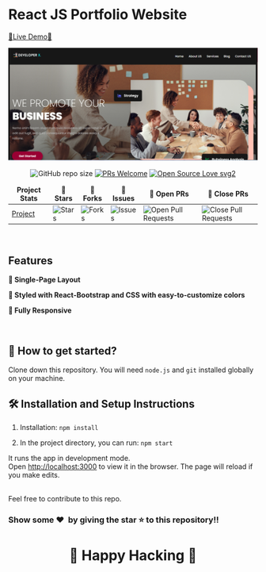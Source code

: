 # React JS Portfolio Website

[🔗Live Demo🔗](https://react-project-business.vercel.app/)

![Protfolio Website](public/business.png)

<div align="center">

![GitHub repo size](https://img.shields.io/github/repo-size/Rasif-Taghizada/My-portfolio?color=yellow)  [![PRs Welcome](https://img.shields.io/badge/PRs-welcome-brightgreen.svg?style=flat-square)](http://makeapullrequest.com) [![Open Source Love svg2](https://badges.frapsoft.com/os/v2/open-source.svg?v=103)](https://github.com/ellerbrock/open-source-badges/)
</div>

<table align="center">
    <thead align="center">
        <tr border: 1px;>
            <td><b>Project Stats</td>
            <td><b>🌟 Stars</b></td>
            <td><b>🍴 Forks</b></td>
            <td><b>🐛 Issues</b></td>
            <td><b>🔔 Open PRs</b></td>
            <td><b>🔕 Close PRs</b></td>
        </tr>
     </thead>
    <tbody>
         <tr>
            <td><a href="https://github.com/Rasif-Taghizada/My-portfolio"</a>Project</td>
            <td><img alt="Stars" src="https://img.shields.io/github/stars/Rasif-Taghizada/My-portfolio?style=flat&logo=github"/></td>
             <td><img alt="Forks" src="https://img.shields.io/github/forks/Rasif-Taghizada/My-portfolio?style=flat&logo=github"/></td>
            <td><img alt="Issues" src="https://img.shields.io/github/issues/Rasif-Taghizada/My-portfolio?style=flat&logo=github"/></td>
            <td><img alt="Open Pull Requests" src="https://img.shields.io/github/issues-pr/Rasif-Taghizada/My-portfolio?style=flat&logo=github"/></td>
           <td><img alt="Close Pull Requests" src="https://img.shields.io/github/issues-pr-closed/Rasif-Taghizada/My-portfolio?style=flat&color=critical&logo=github"/></td>
        </tr>
    </tbody>
</table>

<br/>

## Features

**📖 Single-Page Layout**

**🎨 Styled with React-Bootstrap and CSS with easy-to-customize colors**

**📱 Fully Responsive**

<br />

## 🚀 How to get started?

Clone down this repository. You will need `node.js` and `git` installed globally on your machine.

## 🛠 Installation and Setup Instructions

1. Installation: `npm install`

2. In the project directory, you can run: `npm start`

It runs the app in development mode.\
Open [http://localhost:3000](http://localhost:3000) to view it in the browser. 
The page will reload if you make edits.

<br />
Feel free to contribute to this repo.

### Show some ❤️&nbsp; by giving the star :star: to this repository!!
<h1 align=center> 🧠 Happy Hacking 🧠 </h1>
